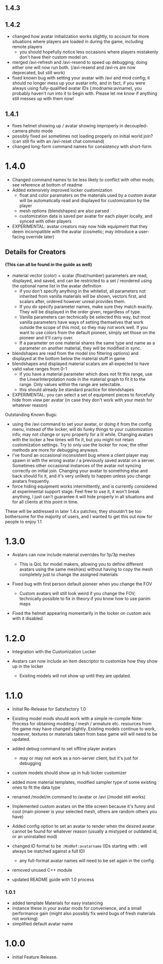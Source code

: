 ## 1.4.3



## 1.4.2

- changed how avatar initialization works slightly, to account for more situations where players are loaded in during the game, including remote players
	- you should hopefully notice less occasions where players mistakenly don't have their custom model on.
- merged /avi-refresh and /avi-resend to speed up debugging; doing either one will now run both. (/avi-resend and /avi-rs are now deprecated, but still work)
- fixed known bug with setting your avatar with /avi and mod config; it should no longer mess up your avatar info, and in fact, if you were always using fully-qualified avatar IDs (:modname:aviname), you probably haven't run into it to begin with. Please let me know if anything still messes up with them now!

## 1.4.1

- fixes helmet showing up / avatar showing improperly in decoupled-camera photo mode
- possibly fixed avi sometimes not loading properly on initial world join? (can still fix with an /avi-reset chat command)
- changed long-form command names for consistency with short-form

# 1.4.0

- Changed command names to be less likely to conflict with other mods; see reference at bottom of readme
- Added extensively improved locker customization
  - float and color paramaters on the materials used by a custom avatar will be automatically read and displayed for customization by the player
  - mesh options (blendshapes) are also parsed
  - customization data is saved per avatar for each player locally, and synced with other players
- EXPERIMENTAL: avatar creators may now hide equipment that they deem incompatible with the avatar (cosmetic; may introduce a user-facing override later)

## Details for Creators
#### (This can all be found in the guide as well)
- material vector (color) + scalar (float/number) parameters are read, displayed, and saved, and can be restricted to a set / reordered using the optional name list in the avatar definition
  - if you don't specify anything in the whitelist, all parameters not inherited from vanilla materials will be shown, vectors first, and scalars after, ordered however unreal provides them.
  - If you do specify parameter names, make sure they match exactly. They will be displayed in the order given, regardless of type.
  - Vanilla parameters can technically be selected this way, but most vanilla parameters have ways of setting themselves that work outside the scope of this mod, so they may not work well. If you want to use colors from the default pioneer, simply set those on the pioneer and it'll carry over.
  - If a parameter on one material shares the same type and name as a parameter on another material, they will be modified in sync.
- blendshapes are read from the model (no filtering options) and displayed at the bottom below the material stuff in game
- blendshapes and displayed material scalars are all expected to have valid value ranges from 0-1
  - if you have a material parameter which does not fit this range, use the LinearInterpolation node in the material graph to fit it to the range. Only values within the range are selectable.
  - this should already be standard practice for blendshapes
- EXPERIMENTAL: you can select a set of equipment pieces to forcefully hide from view per avatar (in case they don't work with your mesh for whatever reason)

Outstanding Known Bugs:
- using the /avi command to set your avatar, or doing it from the config menu, instead of the locker, will do funky things to your customization info; may not change or sync properly for a lil while. Changing avatars with the locker a few times will fix it, but you might not retain customization settings. Try to only use the locker for now; the other methods are more for debugging anyways.
- I've found an occasional inconsistent bug where a client player may spawn in with the wrong avatar / a previously saved avatar on a server. Sometimes other occasional instances of the avatar not syncing correctly on initial join. Changing your avatar to something else and back should fix it, and it's very unlikely to happen unless you change avatars frequently.
- force hiding equipment works intermittently, and is currently considered at experimental support stage. Feel free to use it, it won't break anything, I just can't guarantee it will hide properly in all situations and for all clients at this point in time.

These will be addressed in later 1.4.x patches; they shouldn't be too bothersome for the majority of users, and I wanted to get this out now for people to enjoy 1.1

# 1.3.0

- Avatars can now include material overrides for 1p/3p meshes
  - This is QoL for model makers, allowing you to define different avatars using the same mesh(es) without having to copy the mesh completely just to change the assigned materials

- Fixed bug with first person default pioneer when you change the FOV
  - Custom avatars will still look weird if you change the FOV; technically possible to fix in theory if you know how to use panini maps

- Fixed the helmet appearing momentarily in the locker on custom avis with it disabled

# 1.2.0

- Integration with the Customization Locker

- Avatars can now include an item descriptor to customize how they show up in the locker
  - Existing models will not show up until they are updated.

# 1.1.0

- Initial Re-Release for Satisfactory 1.0

- Existing model mods should work with a simple re-compile
Note: Process for obtaining modding / mesh / armature etc. resources from the game may have changed slightly.
Existing models continue to work, however, textures or materials taken from base game will will need to be updated.

- added debug command to set offline player avatars
	- may or may not work as a non-server client, but it's just for debugging

- custom models should show up in hub locker customizer

- added more material templates, modified sampler type of some existing ones to fit the data type

- renamed /model/m command to /avatar or /avi (/model still works)

- Implemented custom avatars on the title screen because it's funny and cool (main pioneer is your selected mesh, others are random others you have)

- Added config option to set an avatar to render when the desired avatar cannot be found for whatever reason (usually a mistyped or outdated id, or an uninstalled mod)

- changed ID format to be `:ModRef:avatarname` (IDs starting with : will always be matched against a full ID)
	- any full-format avatar names will need to be set again in the config

- removed unused C++ module

- updated README guide with 1.0 process

### 1.0.1

- added template Materials for easy instancing
 - instance these in your avatar mods for convenience, and a small performance gain (might also possibly fix weird bugs of fresh materials not working)
- simplified default avatar name

# 1.0.0

- Initial Feature Release.
